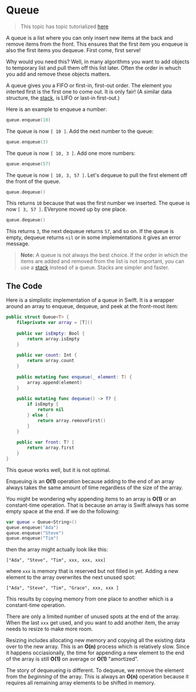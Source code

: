#  Queue

> This topic has topic tutorialized [here](https://www.raywenderlich.com/148141/swift-algorithm-club-swift-queue-data-structure)

A queue is a list where you can only insert new items at the back and remove items from the front. This ensures that the first item you enqueue is also the first items you dequeue. First come, first serve!

Why would you need this? Well, in many algorithms you want to add objects to temporary list and pull them off this list later. Often the order in whuch you add and remove these objects matters. 

A queue gives you a FIFO or first-in, first-out order. The element you interted first is the first one to come out. It is only fair! (A similar data structure, the [stack](../Stack/), is LIFO or last-in first-out.)

Here is an example to enqueue a number:

```swift
queue.enqueue(10)
```

The queue is now `[ 10 ]`. Add the next number to the queue:

```swift
queue.enqueue(3)
```

The queue is now ` [ 10, 3 ] `. Add one more numbers:

```swift
queue.enqueue(57)
```

The queue is now `[ 10, 3, 57 ]`. Let's dequeue to pull the first element off the front of the queue.

```swift
queue.dequeue()
```

This returns `10` because that was the first number we inserted. The queue is now `[ 3, 57 ]`. EVeryone moved up by one place.

```swift
queue.dequeue()
```

This returns `3`, the next dequeue returns `57`, and so on. If the queue is empty, dequeue returns `nil` or in some implementations it gives an error message. 

> **Note:** A queue is not always the best choice. If the order in which the items are added and removed from the list is not important, you can use a [stack](../Stack/) instead of a queue. Stacks are simpler and faster. 


## The Code

Here is a simplistic implementation of a queue in Swift. It is a wrapper around an array to enqueue, dequeue, and peek at the front-most item:

```swift
public struct Queue<T> {
    fileprivate var array = [T]()
    
    public var isEmpty: Bool {
        return array.isEmpty
    }
    
    public var count: Int {
        return array.count
    }
    
    public mutating func enqueue(_ element: T) {
        array.append(element)
    }
    
    public mutating func dequeue() -> T? {
        if isEmpty {
            return nil
        } else {
            return array.removeFirst()
        }
    }
    
    public var front: T? {
        return array.first
    }
}
```  
This queue works well, but it is not optimal. 

Enqueuing is an **O(1)** operation because adding to the end of an array always takes the same amount of time regardless of the size of the array.

You might be wondering why appending items to an array is **O(1)** or an constant-time operation. That is because an array is Swift always has some empty space at the end. If we do the following:

```swift
var queue = Queue<String>()
queue.enqueue("Ada")
queue.enqueue("Steve")
queue.enqueue("Tim")
```

then the array might actually look like this:

    ["Ada", "Steve", "Tim", xxx, xxx, xxx]
    
where `xxx` is memory that is reserved but not filled in yet. Adding a new element to the array overwrites the next unused spot:

    ["Ada", "Steve", "Tim", "Grace", xxx, xxx ]
    
This results by copying memory from one place to another which is a constant-time operation. 

There are only a limited number of unused spots at the end of the array. When the last `xxx` get used, and you want to add another item, the array needs to resize to make more room. 


Resizing includes allocating new memory and copying all the existing data over to the new array. This is an **O(n)** process which is relatively slow. Since it happens occiasionally, the time for appending a new element to the end of the array is still **O(1)** on average or **O(1)** "amortized".

The story of dequeueing is different. To dequeue, we remove the element from the *beginning* of the array. This is always an **O(n)** operation because it requires all remaining array elements to be shifted in memory. 
